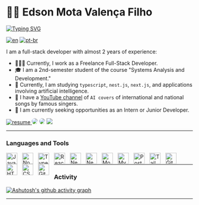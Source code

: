 # 🧙🏻 Edson Mota Valença Filho
[![Typing SVG](https://readme-typing-svg.herokuapp.com/?color=0F766E&size=35&center=true&vCenter=true&width=1000&lines=HELLO,+My+name+is+Edson+Valença;I'm+a+Full-Stack+Developer;I'm+graduating+in+Systems+Analysis+and+Development;I'm+from+Brazil;Be+Welcome!+:%29)](https://git.io/typing-svg)
  
[![en](https://img.shields.io/badge/lang-en-red.svg)](https://github.com/emvalencaf/emvalencaf/blob/main/README.md)
[![pt-br](https://img.shields.io/badge/lang-pt--br-green.svg)](https://github.com/emvalencaf/emvalencaf/blob/main/README.pt-br.md)

I am a full-stack developer with almost 2 years of experience:
- 🧑🏻‍💻 Currently, I work as a Freelance Full-Stack Developer.
- 🎓 I am a 2nd-semester student of the course "Systems Analysis and Development."
- 🌱 Currently, I am studying `typescript`, `nest.js`, `next.js`, and applications involving artificial intelligence.
- 🎵 I have a [YouTube channel](https://www.youtube.com/channel/UCcF9upGWU7ZSF1FvrRs6oMA) of `AI covers` of international and national songs by famous singers.
- 🚀 I am currently seeking opportunities as an Intern or Junior Developer.

<p align="left">
  <a href="https://github.com/emvalencaf/emvalencaf/blob/main/curriculo-emvalencaf-dev-full-stack-en.pdf" download>
    <img alt="resume" title="my resume" src="https://custom-icon-badges.demolab.com/badge/-Resume-F25278?style=for-the-badge&logo=download&logoColor=white)"/>
  </a>
  <a href="https://www.linkedin.com/in/emvalencaf/" target="_blank"><img src="https://img.shields.io/badge/-LinkedIn-%230077B5?style=for-the-badge&logo=linkedin&logoColor=white" style="border-radius: 30px" target="_blank"></a>
      <a href="https://emvalenca.vercel.app" target="_blank"><img src="https://img.shields.io/badge/-Portfolio-%042F2E?style=for-the-badge&logo=homeassistant&logoColor=white" style="border-radius: 30px" target="_blank"></a>
<a href = "mailto:edsonmvf@gmail.com"> <img src="https://img.shields.io/badge/-Gmail-%23333?style=for-the-badge&logo=gmail&logoColor=white" target="_blank"></a>
</p>

---
### Languages and Tools

<img align="left" alt="JavaScript" width="30px" style="padding-right:10px;" src="https://cdn.jsdelivr.net/gh/devicons/devicon/icons/javascript/javascript-plain.svg" />
<img align="left" alt="NodeJS" width="30px" style="padding-right:10px;" src="https://cdn.jsdelivr.net/gh/devicons/devicon/icons/nodejs/nodejs-original.svg" />
<img align="left" alt="TypeScript" width="30px" style="padding-right:10px;" src="https://cdn.jsdelivr.net/gh/devicons/devicon/icons/typescript/typescript-plain.svg" />
<img align="left" alt="ReactJS" width="30px" style="padding-right:10px;" src="https://cdn.jsdelivr.net/gh/devicons/devicon/icons/react/react-original.svg" />
<img align="left" alt="NextJS" width="30px" style="padding-right:10px;" src="https://cdn.jsdelivr.net/gh/devicons/devicon/icons/nextjs/nextjs-original.svg" />
<img align="left" alt="NestJS" width="30px" style="padding-right:10px;" src="https://cdn.jsdelivr.net/gh/devicons/devicon/icons/nestjs/nestjs-plain.svg" />
<img align="left" alt="MongoDB" width="30px" style="padding-right:10px;" src="https://cdn.jsdelivr.net/gh/devicons/devicon/icons/mongodb/mongodb-original.svg" />
<img align="left" alt="MySQL" width="30px" style="padding-right:10px;" src="https://cdn.jsdelivr.net/gh/devicons/devicon/icons/mysql/mysql-original.svg" />
<img align="left" alt="PostgreSQL" width="30px" style="padding-right:10px;" src="https://cdn.jsdelivr.net/gh/devicons/devicon/icons/postgresql/postgresql-original.svg" />
<img align="left" alt="Tailwindcss" width="30px" style="padding-right:10px;" src="https://cdn.jsdelivr.net/gh/devicons/devicon/icons/tailwindcss/tailwindcss-plain.svg" />
<img align="left" alt="Git" width="30px" style="padding-right:10px;" src="https://cdn.jsdelivr.net/gh/devicons/devicon/icons/git/git-original.svg" />
<img align="left" alt="HTML" width="30px" style="padding-right:10px;" src="https://cdn.jsdelivr.net/gh/devicons/devicon/icons/html5/html5-plain.svg" />
<img align="left" alt="CSS" width="30px" style="padding-right:10px;" src="https://cdn.jsdelivr.net/gh/devicons/devicon/icons/css3/css3-plain.svg" />
<img align="left" alt="GitHub" width="30px" style="padding-right:10px;" src="https://cdn.jsdelivr.net/gh/devicons/devicon/icons/github/github-original.svg" />
<br />

---

### Activity

[![Ashutosh's github activity graph](https://github-readme-activity-graph.vercel.app/graph?username=emvalencaf&bg_color=ffffff&color=042F2E&line=0F766E&point=5EEAD4&area=true&hide_border=true)](https://github.com/ashutosh00710/github-readme-activity-graph)

---
